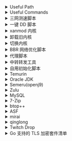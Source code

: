 <details>
<summary>Useful Path</summary>

```
/etc/sysctl.d/
```

```
/var/log/
```
</details>
<details>
<summary>Useful Commands</summary>

```shell
apt install -y sudo
```

```shell
sudo vim /etc/sudoers

username ALL=(ALL) NOPASSWD:ALL
# username ALL=(ALL) NOPASSWD:/usr/lib/openssh/sftp-server
```

```shell
usermod -aG <Group> <User>
usermod -g <Group> <User> # forced
# https://www.gnu.org/software/coreutils/manual/html_node/File-permissions.html
chmod -R a/u/g/o =/+/-/ r/w/x <PATH>
chown -R <User> <PATH>

```

```
sudo timedatectl set-timezone Asia/Shanghai

sudo timedatectl set-ntp true
```

```shell
sudo apt update && sudo apt upgrade -y
```

```shell
sudo apt --purge autoremove -y && sudo apt autoclean -y && sudo apt clean
```

```shell
sudo apt remove -y vim-common
```

```shell
sudo apt install -y wget curl screen software-properties-common apt-transport-https ca-certificates lsb-release dirmngr gnupg gnupg1 gnupg2 vim build-essential
```

```shell
sudo vim /etc/ssh/sshd_config

Port 22
PermitRootLogin no
PubkeyAuthentication yes
PasswordAuthentication no
RSAAuthentication yes
Subsystem sftp sudo /usr/lib/openssh/sftp-server

systemctl restart sshd
```

```shell
echo 'export PS1="$PS1\[\e]1337;CurrentDir="'$(pwd)\a\]''>>~/.bashrc
source ~/.bashrc
```

```shell
kill -9 $(ps -ef | grep record | grep -v grep | awk '{print $2}')
```

```shell
cat /dev/null > nohup.out
```

```shell
ps aux|grep
```

```shell
journalctl --vacuum-size=100M
```

```shell
du -sh * | sort -hr
```

```shell
docker system prune -a
```

```shell
# clean docker images
0 1 * * * /user/bin/docker system prune -a
```
</details>
<details>
<summary>三网测速脚本</summary>

```shell
bash <(curl -Lso- https://git.io/superspeed)
```
</details>
<details>
<summary>一键 DD 脚本</summary>

https://www.cxthhhhh.com/Network-Reinstall-System-Modify (默认密码 cxthhhhh.com)
```shell
wget --no-check-certificate -qO ~/Network-Reinstall-System-Modify.sh 'https://www.cxthhhhh.com/CXT-Library/Network-Reinstall-System-Modify/Network-Reinstall-System-Modify.sh' && chmod a+x ~/Network-Reinstall-System-Modify.sh && bash ~/Network-Reinstall-System-Modify.sh -UI_Options
```

https://github.com/bohanyang/debi
```shell
curl -OJL https://raw.githubusercontent.com/bohanyang/debi/master/debi.sh && chmod a+rx debi.sh
```

```shell
sudo ./debi.sh --full-upgrade --firmware --version 11 --architecture amd64 --hostname debian --authorized-keys-url https://github.com/SekiBetu.keys --timezone Asia/Shanghai --user sekibetu --password <新系统用户密码> --ssh-port <SSH端口>
```
 
如果没有DHCP自动配置网络则要手动指定IP与网关

`--ip <IP/CIDR>` `--gateway <gateway>` `--netmask <netmask>`

`--netmask` 可以不用，通过 [CIDR对照表](https://ip.sb/cidr/) 转换成相应掩码值填入 `--ip` 即可

`Ubuntu 20` 的网络配置文件: `cat /etc/netplan/50-cloud-init.yaml`

`Ubuntu 18` 或 `Debian` 的网络配置文件: `cat /etc/network/interfaces`
</details>
<details>
<summary>xanmod 内核</summary>

https://xanmod.org/
```shell
curl -JL https://dl.xanmod.org/gpg.key | sudo gpg --dearmor --yes -o /usr/share/keyrings/xanmod-kernel-archive-keyring.gpg
echo 'deb [signed-by=/usr/share/keyrings/xanmod-kernel-archive-keyring.gpg] http://deb.xanmod.org releases main' | sudo tee /etc/apt/sources.list.d/xanmod-kernel.list
sudo apt update && sudo apt upgrade -y && sudo apt install -y linux-xanmod-lts
```
</details>
<details>
<summary>卸载旧内核</summary>

```shell
uname -a
```

```shell
sudo dpkg --list | grep -E -i --color "linux-image|linux-headers"
sudo apt list --installed | grep -E -i --color "linux-image|linux-headers"
```

```shell
sudo dpkg --purge --force-remove-essential linux-image-
sudo dpkg --purge --force-remove-essential linux-headers-
sudo apt purge -y linux-image-
sudo apt purge -y linux-headers-
```
</details>
<details>
<summary>切换内核</summary>

```shell
sudo apt install -y linux-headers-amd64 linux-image-amd64
sudo cat /boot/grub/grub.cfg
sudo vim /etc/default/grub
GRUB_DEFAULT=“1 >0” 
# 第一个 menuentry 的序号是 0，第二个 submenu 的序号是 1，在 submenu 中，第一个 menuentry 的序号是 0，第二个是 1，以此类推
sudo update-grub
```
</details>
<details>
<summary>BBR 网络优化脚本</summary>

https://github.com/ylx2016/Linux-NetSpeed
```shell
wget -N --no-check-certificate "https://raw.githubusercontent.com/ylx2016/Linux-NetSpeed/master/tcp.sh" && chmod +x tcp.sh
```
</details>
<details>
<summary>代理脚本</summary>

https://github.com/kirin10000/Xray-script
```shell
wget -O Xray-TLS+Web-setup.sh https://github.com/SekiBetu/Xray-script/raw/tls/Xray-TLS+Web-setup.sh
sudo bash Xray-TLS+Web-setup.sh
```
</details>
<details>
<summary>中转转发工具</summary>

https://github.com/KANIKIG/Multi-EasyGost

https://github.com/Qv2ray/mmp-go
</details>
<details>
<summary>自用初始化脚本</summary>

```shell
curl https://raw.githubusercontent.com/SekiBetu/Softwares/main/Linux/init.sh | bash
```

```shell
curl https://raw.githubusercontent.com/SekiBetu/Softwares/main/Linux/init2.sh | bash
```

```shell
curl https://raw.githubusercontent.com/SekiBetu/Softwares/main/Linux/restart.sh | bash
```
</details>
<details>
<summary>Temurin</summary>

https://adoptium.net/temurin/releases
```shell
curl -JL https://packages.adoptium.net/artifactory/api/gpg/key/public | sudo gpg --dearmor --yes -o /usr/share/keyrings/temurin-archive-keyring.gpg
echo "deb [signed-by=/usr/share/keyrings/temurin-archive-keyring.gpg] https://packages.adoptium.net/artifactory/deb $(lsb_release -cs) main" | sudo tee /etc/apt/sources.list.d/temurin.list
sudo apt update && sudo apt install -y temurin-17-jdk
```
</details>
<details>
<summary>Oracle JDK</summary>

https://www.oracle.com/java/technologies/downloads/

https://gist.github.com/wavezhang/ba8425f24a968ec9b2a8619d7c2d86a6#gistcomment-3425441

https://sites.google.com/view/sekibetu/jdk
```shell
curl -OJL https://javadl.oracle.com/webapps/download/GetFile/1.8.0_333-b02/2dee051a5d0647d5be72a7c0abff270e/linux-i586/jdk-8u333-linux-x64.tar.gz
sudo mkdir -p /usr/local/Java/OracleJDK
sudo tar -C /usr/local/Java/OracleJDK -zxvf jdk-8u333-linux-x64.tar.gz ; rm jdk-8u333-linux-x64.tar.gz
echo 'export PATH=$PATH:/usr/local/Java/OracleJDK/jdk1.8.0_333/bin'>>~/.bashrc
export PATH=$PATH:/usr/local/Java/OracleJDK/jdk1.8.0_333/bin
source ~/.bashrc
```

```shell
curl -OJL https://download.oracle.com/java/17/latest/jdk-17_linux-x64_bin.tar.gz
sudo mkdir -p /usr/local/Java/OracleJDK
sudo tar -C /usr/local/Java/OracleJDK -zxvf jdk-17_linux-x64_bin.tar.gz ; rm jdk-17_linux-x64_bin.tar.gz
echo 'export PATH=$PATH:/usr/local/Java/OracleJDK/jdk-17/bin'>>~/.bashrc
export PATH=$PATH:/usr/local/Java/OracleJDK/jdk-17/bin
source ~/.bashrc
```
</details>
<details>
<summary>Semeru(openj9)</summary>

https://developer.ibm.com/languages/java/semeru-runtimes/downloads/
```shell
curl -OJL https://github.com/ibmruntimes/semeru17-binaries/releases/download/jdk-17.0.3%2B7_openj9-0.32.0/ibm-semeru-open-jdk_x64_linux_17.0.3_7_openj9-0.32.0.tar.gz
sudo mkdir -p /usr/local/Java/Semeru
sudo tar -C /usr/local/Java/Semeru -zxvf ibm-semeru-open-jdk_x64_linux_17.0.3_7_openj9-0.32.0.tar.gz ; rm ibm-semeru-open-jdk_x64_linux_17.0.3_7_openj9-0.32.0.tar.gz
echo 'export PATH=$PATH:/usr/local/Java/Semeru/jdk-17.0.3+7/bin'>>~/.bashrc
export PATH=$PATH:/usr/local/Java/Semeru/jdk-17.0.3+7/bin
source ~/.bashrc
```
</details>
<details>
<summary>Zulu</summary>

https://www.azul.com/downloads/
```shell
sudo gpg --no-default-keyring --keyring /usr/share/keyrings/zulu-archive-keyring.gpg --keyserver keyserver.ubuntu.com --recv 0xB1998361219BD9C9
curl -OJL https://cdn.azul.com/zulu/bin/zulu-repo_1.0.0-3_all.deb
sudo apt install ./zulu-repo_1.0.0-3_all.deb ; rm zulu-repo_1.0.0-3_all.deb
sudo apt update && sudo apt install -y zulu17-ca-jdk
```
</details>
<details>
<summary>MySQL</summary>

https://dev.mysql.com/downloads/repo/apt/
```shell
curl -OJL https://dev.mysql.com/get/mysql-apt-config_0.8.22-1_all.deb
sudo apt install ./mysql-apt-config_0.8.22-1_all.deb ; rm mysql-apt-config_0.8.22-1_all.deb
sudo apt update && sudo apt install -y mysql-server
sudo mysql_secure_installation
```
</details>
<details>
<summary>7-Zip</summary>

https://www.7-zip.org/
```shell
curl -OJL https://www.7-zip.org/a/7z2107-linux-x64.tar.xz
sudo mkdir -p /usr/local/7zip
sudo tar -C /usr/local/7zip -xvf 7z2107-linux-x64.tar.xz ; rm 7z2107-linux-x64.tar.xz
echo 'export PATH=$PATH:/usr/local/7zip'>>~/.bashrc
export PATH=$PATH:/usr/local/7zip
source ~/.bashrc
```
</details>
<details>
<summary>btop++</summary>

https://github.com/aristocratos/btop/releases
```shell
mkdir -p btop ; cd btop
curl -OJL https://github.com/aristocratos/btop/releases/download/v1.2.7/btop-x86_64-linux-musl.tbz
tar -xjvf btop-x86_64-linux-musl.tbz
sudo make install ; sudo make setuid
cd .. ; sudo rm -rf btop/
# pip3 install tiptop
```
</details>
<details>
<summary>ASF</summary>
https://github.com/JustArchiNET/ArchiSteamFarm/releases/

```shell
curl -OJL https://github.com/JustArchiNET/ArchiSteamFarm/releases/download/5.2.6.3/ASF-linux-x64.zip ; unzip ASF-linux-x64.zip -d ASF/
rm ASF-linux-x64.zip ; cd ASF/ ; chmod +x ArchiSteamFarm
```
</details>
<details>
<summary>mirai</summary>

https://github.com/iTXTech/mirai-console-loader/releases

https://github.com/cssxsh/bilibili-helper/releases

https://github.com/gnuf0rce/rss-helper/releases

https://github.com/project-mirai/chat-command/releases
```shell
mkdir -p mirai ; cd mirai
curl -OJL https://github.com/iTXTech/mirai-console-loader/releases/download/v2.1.0/mcl-2.1.0.zip
unzip mcl-2.1.0.zip ; chmod +x mcl
mkdir -p plugins ; cd plugins
curl -OJL https://github.com/cssxsh/bilibili-helper/releases/download/v1.5.1/bilibili-helper-1.5.1.mirai2.jar
curl -OJL https://github.com/gnuf0rce/rss-helper/releases/download/v1.2.1/rss-helper-1.2.1.mirai2.jar
curl -OJL https://github.com/project-mirai/chat-command/releases/download/0.5.1/chat-command-0.5.1.jar
cd .. ; ./mcl -u

# config.json 换源
# mirai repo: https://raw.githubusercontent.com/project-mirai/mirai-repo-mirror/master
# maven repo: https://repo1.maven.org/maven2
```

```shell
/perm permit u805023197 *:*
```

```shell
/bili-dynamic add 161775300
/bili-dynamic add 233108841
/bili-dynamic add 36142005
/rss add https://rsshub.app/tiktok/user/@nozomi0125
/rss add https://rsshub.app/tiktok/user/@minyan84
```
</details>
<details>
<summary>qinglong</summary>

https://github.com/whyour/qinglong

```shell
# 安装
sudo curl -L "https://github.com/docker/compose/releases/download/1.29.2/docker-compose-$(uname -s)-$(uname -m)" -o /usr/local/bin/docker-compose

sudo chmod +x /usr/local/bin/docker-compose

mkdir qinglong

wget https://raw.githubusercontent.com/whyour/qinglong/master/docker/docker-compose.yml

docker-compose up -d

docker exec -it ql_web_1 bash

# JD_COOKIE
pt_key=XXXXXXX;pt_pin=XXX;

# 拉库
0 0 * * * ql repo https://github.com/shufflewzc/faker2.git "jd_|jx_|gua_|jddj_|jdCookie" "activity|backUp" "^jd[^_]|USER|function|utils|sendNotify|ZooFaker_Necklace.js|JDJRValidator_|sign_graphics_validate|ql|JDSignValidator|magic" "main"
```
</details>
<details>
<summary>Twitch Drop</summary>

https://github.com/TychoTheTaco/Twitch-Drops-Bot
```shell
sudo apt install -y git nodejs chromium
sudo npm install -g npm
git clone https://github.com/TychoTheTaco/Twitch-Drops-Bot.git
cd Twitch-Drops-Bot ; sudo npm install ; npm run build

npm run start

npm run updateGames
```

```json
{
  "browser": "/usr/bin/chromium",
  "games": ["460630","488634","490382","493057","511224"],
  "headless": true,
  "headless_login": true,
  "username": "",
  "password": "",
  "interval": 15,
  "load_timeout_secs": 30,
  "failed_stream_retry": 3,
  "failed_stream_timeout": 30,
  "browser_args": ["--no-sandbox"],
  "watch_unlisted_games": false,
  "hide_video": true,
  "show_account_not_linked_warning": false
}

"log_level": "debug"
```

```shell
curl -OJL https://raw.githubusercontent.com/SekiBetu/Linux/main/twitch.sh

crontab -e
0,30 * * * * /bin/bash /PATH/TO/twitch.sh
```
</details>
<details>
<summary>Go 支持的 TLS 加密套件清单</summary>
https://github.com/golang/go/blob/master/src/crypto/tls/cipher_suites.go
</details>
